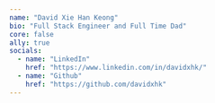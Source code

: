 ```yaml
---
name: "David Xie Han Keong"
bio: "Full Stack Engineer and Full Time Dad"
core: false
ally: true
socials:
  - name: "LinkedIn"
    href: "https://www.linkedin.com/in/davidxhk/"
  - name: "Github"
    href: "https://github.com/davidxhk"
---
```


